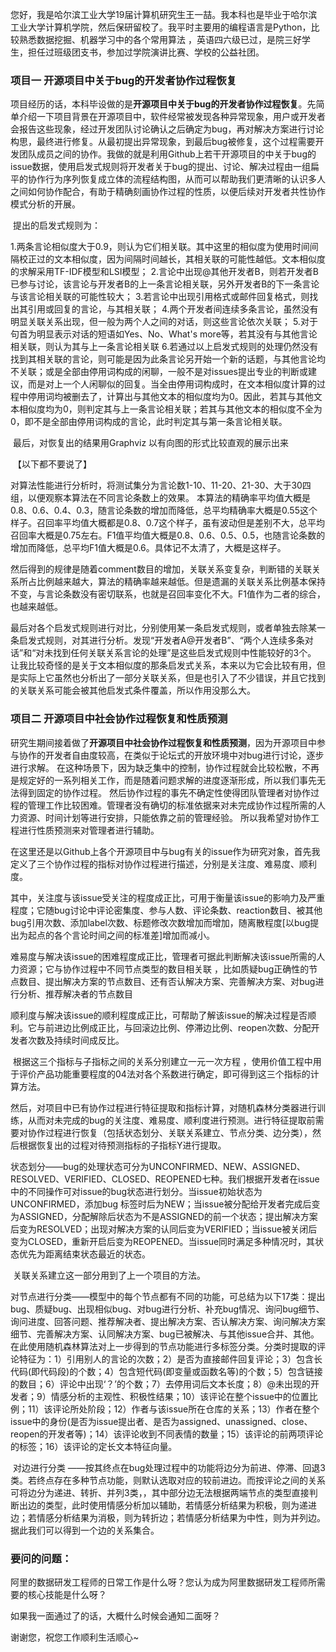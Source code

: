 ​	您好，我是哈尔滨工业大学19届计算机研究生王一喆。我本科也是毕业于哈尔滨工业大学计算机学院，然后保研留校了。我平时主要用的编程语言是Python，比较熟悉数据挖掘、机器学习中的各个常用算法 ，英语四六级已过，是院三好学生，担任过班级团支书，参加过学院演讲比赛、学校的公益社团。

### 项目一	开源项目中关于bug的开发者协作过程恢复

​	项目经历的话，本科毕设做的是**开源项目中关于bug的开发者协作过程恢复**。先简单介绍一下项目背景在开源项目中，软件经常被发现各种异常现象，用户或开发者会报告这些现象，经过开发团队讨论确认之后确定为bug，再对解决方案进行讨论构思，最终进行修复。从最初提出异常现象，到最后bug被修复，这个过程需要开发团队成员之间的协作。我做的就是利用Github上若干开源项目的中关于bug的issue数据，使用启发式规则将开发者关于bug的提出、讨论、解决过程由一组扁平的协作行为序列恢复成立体的流程结构图，从而可以帮助我们更清晰的认识多人之间如何协作配合，有助于精确刻画协作过程的性质，以便后续对开发者共性协作模式分析的开展。

​	提出的启发式规则为：


1.两条言论相似度大于0.9，则认为它们相关联。其中这里的相似度为使用时间间隔校正过的文本相似度，因为间隔时间越长，其相关联的可能性越低。文本相似度的求解采用TF-IDF模型和LSI模型；
2.言论中出现@其他开发者B，则若开发者B已参与讨论，该言论与开发者B的上一条言论相关联，另外开发者B的下一条言论与该言论相关联的可能性较大；
3.若言论中出现引用格式或邮件回复格式，则找出其引用或回复的言论，与其相关联；
4.两个开发者间连续多条言论，虽然没有明显关联关系出现，但一般为两个人之间的对话，则这些言论依次关联；
5.对于句首为明显表示对话的短语如Yes、No、What's more等，若其没有与其他言论相关联，则认为其与上一条言论相关联
6.若通过以上启发式规则的处理仍然没有找到其相关联的言论，则可能是因为此条言论另开始一个新的话题，与其他言论均不关联；或是全部由停用词构成的闲聊，一般不是对issues提出专业的判断或建议，而是对上一个人闲聊似的回复。当全由停用词构成时，在文本相似度计算的过程中停用词均被删去了，计算出与其他文本的相似度均为0。因此，若其与其他文本相似度均为0，则判定其与上一条言论相关联；若其与其他文本的相似度不全为0，即不是全部由停用词构成的言论，此时判定其与第一条言论相关联。


​	最后，对恢复出的结果用Graphviz 以有向图的形式比较直观的展示出来

​	【以下都不要说了】

​	对算法性能进行分析时，将测试集分为言论数1-10、11-20、21-30、大于30四组，以便观察本算法在不同言论条数上的效果。 本算法的精确率平均值大概是0.8、0.6、0.4、0.3，随言论条数的增加而降低，总平均精确率大概是0.55这个样子。召回率平均值大概都是0.8、0.7这个样子，虽有波动但是差别不大，总平均召回率大概是0.75左右。F1值平均值大概是0.8、0.6、0.5、0.5，也随言论条数的增加而降低，总平均F1值大概是0.6。具体记不太清了，大概是这样子。 

​	然后得到的规律是随着comment数目的增加，关联关系变复杂，判断错的关联关系所占比例越来越大，算法的精确率越来越低。但是遗漏的关联关系比例基本保持不变，与言论条数没有密切联系，也就是召回率变化不大。F1值作为二者的综合，也越来越低。

​	最后对各个启发式规则进行对比，分别使用某一条启发式规则，或者单独去除某一条启发式规则，对其进行分析。发现“开发者A@开发者B”、“两个人连续多条对话”和“对未找到任何关联关系言论的处理”是这些启发式规则中性能较好的3个。 让我比较奇怪的是关于文本相似度的那条启发式关系，本来以为它会比较有用，但是实际上它虽然也分析出了一部分关联关系，但是也引入了不少错误，并且它找到的关联关系可能会被其他启发式条件覆盖，所以作用没那么大。

### 项目二  开源项目中社会协作过程恢复和性质预测

​	研究生期间接着做了**开源项目中社会协作过程恢复和性质预测**，因为开源项目中参与协作的开发者自由度较高，在类似于论坛式的开放环境中对bug进行讨论，逐步进行求解。 在这种场景下，因为缺乏集中的控制，协作过程就会比较松散，不再是规定好的一系列相关工作，而是随着问题求解的进度逐渐形成，所以我们事先无法得到固定的协作过程。 然后协作过程的事先不确定性使得团队管理者对协作过程的管理工作比较困难。管理者没有确切的标准依据来对未完成协作过程所需的人力资源、时间计划等进行安排，只能依靠之前的管理经验。 所以我希望对协作工程进行性质预测来对管理者进行辅助。

​	在这里还是以Github上各个开源项目中与bug有关的issue作为研究对象，首先我定义了三个协作过程的指标对协作过程进行描述，分别是关注度、难易度、顺利度。

​	其中，关注度与该issue受关注的程度成正比，可用于衡量该issue的影响力及严重程度；它随bug讨论中评论密集度、参与人数、评论条数、reaction数目、被其他bug引用次数、添加label次数、标题修改次数增加而增加，随离散程度[以bug提出为起点的各个言论时间之间的标准差]增加而减小。 

​	难易度与解决该issue的困难程度成正比，管理者可据此判断解决该issue所需的人力资源；它与协作过程中不同节点类型的数目相关联 ，比如质疑bug正确性的节点数目、提出解决方案的节点数目、还有否认解决方案、完善解决方案、对bug进行分析、推荐解决者的节点数目

​	顺利度与解决该issue的顺利程度成正比，可帮助了解该issue的解决过程是否顺利。它与前进边比例成正比，与回滚边比例、停滞边比例、reopen次数、分配开发者次数及持续时间成反比。

​	根据这三个指标与子指标之间的关系分别建立一元一次方程 ，使用价值工程中用于评价产品功能重要程度的04法对各个系数进行确定，即可得到这三个指标的计算方法。

​	然后，对项目中已有协作过程进行特征提取和指标计算，对随机森林分类器进行训练，从而对未完成的bug的关注度、难易度、顺利度进行预测。进行特征提取前需要对协作过程进行恢复（包括状态划分、关联关系建立、节点分类、边分类），然后根据恢复出的过程对待预测指标的子指标Y进行提取。

​	状态划分——bug的处理状态可分为UNCONFIRMED、NEW、ASSIGNED、RESOLVED、VERIFIED、CLOSED、REOPENED七种。我们根据开发者在issue中的不同操作可对issue的bug状态进行划分。当issue初始状态为UNCONFIRMED，添加bug 标签时后为NEW；当issue被分配给开发者完成后变为ASSIGNED，分配解除后状态为不是ASSIGNED的前一个状态；提出解决方案后变为RESOLVED；出现对解决方案的认同后变为VERIFIED；当issue被关闭后变为CLOSED，重新开启后变为REOPENED。当issue同时满足多种情况时，其状态优先为距离结束状态最近的状态。

​	关联关系建立这一部分用到了上一个项目的方法。

​	对节点进行分类——模型中的每个节点都有不同的功能，可总结为以下17类：提出bug、质疑bug、出现相似bug、对bug进行分析、补充bug情况、询问bug细节、询问进度、回答问题、推荐解决者、提出解决方案、否认解决方案、询问解决方案细节、完善解决方案、认同解决方案、bug已被解决、与其他issue合并、其他。在此使用随机森林算法对上一步得到的节点功能进行多标签分类。分类时提取的评论特征为：1）引用别人的言论的次数；2）是否为直接邮件回复评论；3）包含长代码(即代码段)的个数；4）包含短代码(即变量或函数名等)的个数；5）包含链接的数目；6）评论中出现‘？’的个数；7）去停用词后文本长度；8）@未出现的开发者；9）情感分析的主观性、积极性结果；10）该评论在整个issue中的位置比例；11）该评论所处阶段；12）作者与该issue所在仓库的关系；13）作者在整个issue中的身份(是否为issue提出者、是否为assigned、unassigned、close、reopen的开发者等)；14）该评论收到不同表情的数量；15）该评论的前两项评论的标签；16）该评论的定长文本特征向量。

​	对边进行分类 ——按其终点在bug处理过程中的功能将边分为前进、停滞、回退3类。若终点存在多种节点功能，则默认选取对应的较前进边。而按评论之间的关系可将边分为递进、转折、并列3类，，其中部分边无法根据两端节点的类型直接判断出边的类型，此时使用情感分析加以辅助，若情感分析结果为积极，则为递进边；若情感分析结果为消极，则为转折边；若情感分析结果为中性，则为并列边。据此我们可以得到一个边的关系集合。 

### 要问的问题：

阿里的数据研发工程师的日常工作是什么呀？您认为成为阿里数据研发工程师所需要的核心技能是什么呀？

如果我一面通过了的话，大概什么时候会通知二面呀？

谢谢您，祝您工作顺利生活顺心~